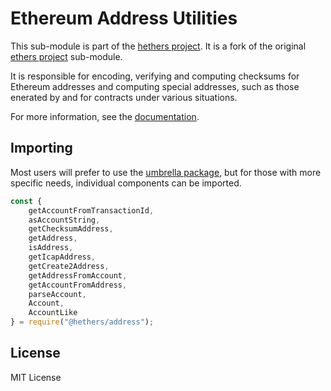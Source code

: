 Ethereum Address Utilities
==========================

This sub-module is part of the [hethers project](https://github.com/ethers-io/ethers.js).  It is a fork of the original [ethers project](https://github.com/ethers-io/ethers.js) sub-module.

It is responsible for encoding, verifying and computing checksums for
Ethereum addresses and computing special addresses, such as those
enerated by and for contracts under various situations.

For more information, see the [documentation](https://docs.hedera.com/hethers/application-programming-interface/utilities/addresses).

Importing
---------

Most users will prefer to use the [umbrella package](https://www.npmjs.com/package/@hashgraph/hethers),
but for those with more specific needs, individual components can be imported.

```javascript
const {
    getAccountFromTransactionId,
    asAccountString,
    getChecksumAddress,
    getAddress,
    isAddress,
    getIcapAddress,
    getCreate2Address,
    getAddressFromAccount,
    getAccountFromAddress,
    parseAccount,
    Account,
    AccountLike
} = require("@hethers/address");
```

License
-------

MIT License

